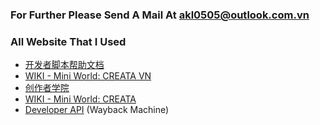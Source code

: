### For Further Please Send A Mail At akl0505@outlook.com.vn

### All Website That I Used

+ [开发者脚本帮助文档](https://developers.mini1.cn/wiki/)
+ [WIKI - Mini World: CREATA VN](https://wiki.miniworldgame.vn/doku.php?id=developer_center:developer_editor:script)
+ [创作者学院](https://dev-wiki.mini1.cn/cyclopdeia?wikiMenuId=3&wikiId=1352)
+ [WIKI - Mini World: CREATA](https://wiki.miniworldgame.com/doku.php?id=developer_center:documentation)
+ [Developer API](https://web.archive.org/web/20240303153843mp_/https://developers.miniworldgame.com/wiki/) (Wayback Machine)
